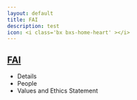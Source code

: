 ```yaml
---
layout: default
title: FAI
description: test
icon: <i class='bx bxs-home-heart' ></i>
---
```


<html>
    <h2 class="title"><a href="http://www.buffalo.edu/ubnow/stories/2020/02/grant-ai-foster-care.html" target="_blank">FAI</a></h2>
    <p class="description"><ul><li>Details</li><li>People</li><li>Values and Ethics Statement</li></ul></p>
</html>
